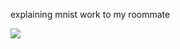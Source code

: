 explaining mnist work to my roommate



![](https://github.com/tlk13/ML/blob/master/random/simplifiedExpla.jpg=250px)

 
